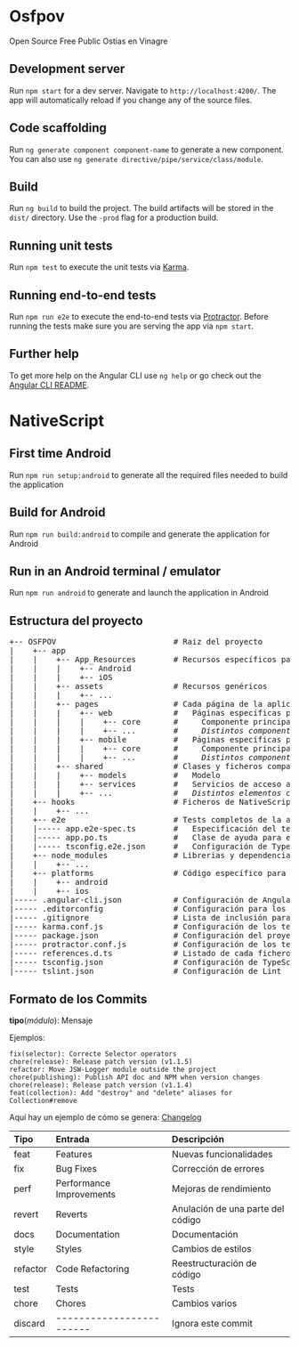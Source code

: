 # Osfpov

Open Source Free Public Ostias en Vinagre

## Development server

Run `npm start` for a dev server. Navigate to `http://localhost:4200/`. The app will automatically reload if you change any of the source files.

## Code scaffolding

Run `ng generate component component-name` to generate a new component. You can also use `ng generate directive/pipe/service/class/module`.

## Build

Run `ng build` to build the project. The build artifacts will be stored in the `dist/` directory. Use the `-prod` flag for a production build.

## Running unit tests

Run `npm test` to execute the unit tests via [Karma](https://karma-runner.github.io).

## Running end-to-end tests

Run `npm run e2e` to execute the end-to-end tests via [Protractor](http://www.protractortest.org/).
Before running the tests make sure you are serving the app via `npm start`.

## Further help

To get more help on the Angular CLI use `ng help` or go check out the [Angular CLI README](https://github.com/angular/angular-cli/blob/master/README.md).

# NativeScript

## First time Android
Run `npm run setup:android` to generate all the required files needed to build the application

## Build for Android
Run `npm run build:android` to compile and generate the application for Android

## Run in an Android terminal / emulator
Run `npm run android` to generate and launch the application in Android

## Estructura del proyecto

<pre>
+-- OSFPOV                         # Raiz del proyecto
|    +-- app
|    |    +-- App_Resources        # Recursos específicos para cada plataforma
|    |    |    +-- Android
|    |    |    +-- iOS
|    |    +-- assets               # Recursos genéricos
|    |    |    +-- ...
|    |    +-- pages                # Cada página de la aplicación
|    |    |    +-- web             #   Páginas específicas para la aplicación web
|    |    |    |    +-- core       #     Componente principal de la aplicación
|    |    |    |    +-- ...        #     <i>Distintos componentes de la aplicación</i>
|    |    |    +-- mobile          #   Páginas específicas para la aplicación móvil nativa
|    |    |    |    +-- core       #     Componente principal de la aplicación
|    |    |    |    +-- ...        #     <i>Distintos componentes de la aplicación</i>
|    |    +-- shared               # Clases y ficheros compartidos
|    |    |    +-- models          #   Modelo
|    |    |    +-- services        #   Servicios de acceso a bases de datos, APIs,...
|    |    |    +-- ...             #   <i>Distintos elementos compartidos</i>
|    +-- hooks                     # Ficheros de NativeScript para preprocesadores
|    |    +-- ...
|    +-- e2e                       # Tests completos de la aplicación
|    |----- app.e2e-spec.ts        #   Especificación del test
|    |----- app.po.ts              #   Clase de ayuda para ejecutar el test
|    |----- tsconfig.e2e.json      #   Configuración de TypeScript para los tests
|    +-- node_modules              # Librerias y dependencias
|    |    +-- ...
|    +-- platforms                 # Código específico para construir cada plataforma
|    |    +-- android
|    |    +-- ios
|----- .angular-cli.json           # Configuración de Angular-Cli
|----- .editorconfig               # Configuración para los IDEs
|----- .gitignore                  # Lista de inclusión para Git
|----- karma.conf.js               # Configuración de los tests de componentes
|----- package.json                # Configuración del proyecto
|----- protractor.conf.js          # Configuración de los tests e2e
|----- references.d.ts             # Listado de cada fichero de declaración de TypeScript
|----- tsconfig.json               # Configuración de TypeScript
|----- tslint.json            	   # Configuración de Lint
</pre>

## Formato de los Commits

**tipo**(*módulo*): Mensaje

Ejemplos:
```
fix(selector): Correcte Selector operators
chore(release): Release patch version (v1.1.5)
refactor: Move JSW-Logger module outside the project
chore(publishing): Publish API doc and NPM when version changes
chore(release): Release patch version (v1.1.4)
feat(collection): Add "destroy" and "delete" aliases for Collection#remove
```
Aquí hay un ejemplo de cómo se genera: [Changelog](https://github.com/EastolfiWebDev/MongoPortable/blob/master/CHANGELOG.md)

| Tipo     | Entrada                  | Descripción                       |
| :------- | :----------------------- | :-------------------------------- |
| feat     | Features                 | Nuevas funcionalidades            |
| fix      | Bug Fixes                | Corrección de errores             |
| perf     | Performance Improvements | Mejoras de rendimiento            |
| revert   | Reverts                  | Anulación de una parte del código |
| docs     | Documentation            | Documentación                     |
| style    | Styles                   | Cambios de estilos                |
| refactor | Code Refactoring         | Reestructuración de código        |
| test     | Tests                    | Tests                             |
| chore    | Chores                   | Cambios varios                    |
| discard  | ------------------------ | Ignora este commit                |
